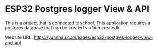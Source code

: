 # ESP32 Postgres logger View & API
This is a project that is connected to school. This application requires a postgres database that can be created via bun createdb

Website URL: https://yuanhau.com/pages/esp32-postgres-logger-view-and-api 